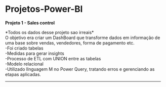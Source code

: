 # Projetos-Power-BI 
<div> <strong>Projeto 1 - Sales control </strong><br>
<p> *Todos os dados desse projeto sao irreais*<br>
     O objetivo era criar um DashBoard que transforme dados em informação de uma base sobre vendas, vendedores, forma de pagamento etc.<br>
     -Foi criado tabelas<br>
     -Medidas para gerar insights<br>
     -Processo de ETL com UNION entre as tabelas<br>
     -Modelo relacional<br>
     -Utilizado lInguagem M no Power Query, tratando erros  e gerenciando as etapas aplicadas.<br>
  </p><hr>


 


 
